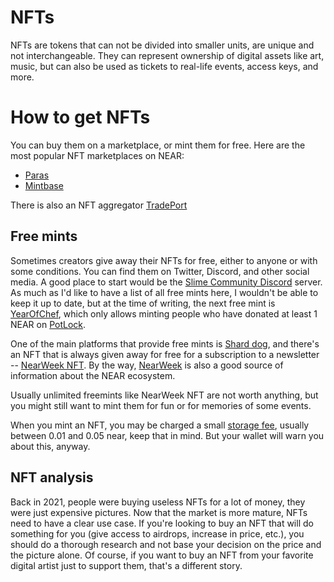 # NFTs

NFTs are tokens that can not be divided into smaller units, are unique and not
interchangeable. They can represent ownership of digital assets like art, music,
but can also be used as tickets to real-life events, access keys, and more.

# How to get NFTs
You can buy them on a marketplace, or mint them for free. Here are the most popular
NFT marketplaces on NEAR:
- [Paras](../lvl2/trade-nfts-paras.md)
- [Mintbase](../lvl4/mintbase.md)

There is also an NFT aggregator [TradePort](../lvl4/tradeport.md)

## Free mints
Sometimes creators give away their NFTs for free, either to anyone or with some
conditions. You can find them on Twitter, Discord, and other social media. A good
place to start would be the [Slime Community Discord](https://discord.gg/A5Uh4hhauh)
server. As much as I'd like to have a list of all free mints here, I wouldn't be able
to keep it up to date, but at the time of writing, the next free mint is
[YearOfChef](https://www.yearofchef.org/mint), which only allows minting people who
have donated at least 1 NEAR on [PotLock](../lvl3/potlock.md).

One of the main platforms that provide free mints is [Shard dog](../lvl5/shard-dog.md),
and there's an NFT that is always given away for free for a subscription to a newsletter --
[NearWeek NFT](https://subscribe.nearweek.com/). By the way, [NearWeek](../lvl2/nearweek.md)
is also a good source of information about the NEAR ecosystem.

Usually unlimited freemints like NearWeek NFT are not worth anything, but you might still
want to mint them for fun or for memories of some events.

When you mint an NFT, you may be charged a small [storage fee](../lvl4/storage.md),
usually between 0.01 and 0.05 near, keep that in mind. But your wallet will warn you
about this, anyway.

## NFT analysis
Back in 2021, people were buying useless NFTs for a lot of money, they were just
expensive pictures. Now that the market is more mature, NFTs need to have a clear
use case. If you're looking to buy an NFT that will do something for you (give
access to airdrops, increase in price, etc.), you should do a thorough research and
not base your decision on the price and the picture alone. Of course, if you want to
buy an NFT from your favorite digital artist just to support them, that's a
different story.
